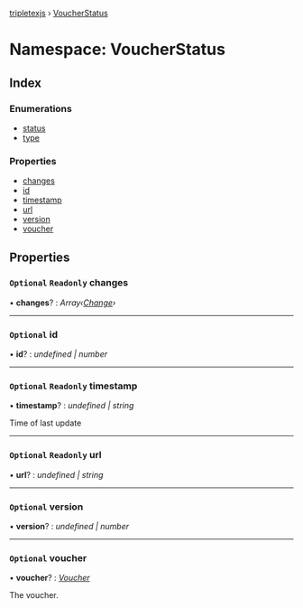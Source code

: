 [tripletexjs](../README.md) › [VoucherStatus](voucherstatus.md)

# Namespace: VoucherStatus

## Index

### Enumerations

* [status](../enums/voucherstatus.status.md)
* [type](../enums/voucherstatus.type.md)

### Properties

* [changes](voucherstatus.md#optional-readonly-changes)
* [id](voucherstatus.md#optional-id)
* [timestamp](voucherstatus.md#optional-readonly-timestamp)
* [url](voucherstatus.md#optional-readonly-url)
* [version](voucherstatus.md#optional-version)
* [voucher](voucherstatus.md#optional-voucher)

## Properties

### `Optional` `Readonly` changes

• **changes**? : *Array‹[Change](change.md)›*

___

### `Optional` id

• **id**? : *undefined | number*

___

### `Optional` `Readonly` timestamp

• **timestamp**? : *undefined | string*

Time of last update

___

### `Optional` `Readonly` url

• **url**? : *undefined | string*

___

### `Optional` version

• **version**? : *undefined | number*

___

### `Optional` voucher

• **voucher**? : *[Voucher](../interfaces/voucher.md)*

The voucher.
